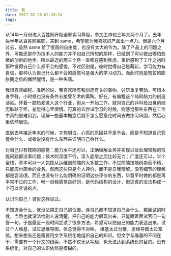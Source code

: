 ```yaml
---
title: 我
date: 2017-02-20 02:28:24
tags:
---
```

从14年一月份进入百姓网开始全职实习算起，参加工作也三年又两个月了。去年后半年从百姓网离职，来到 same，希望能为我喜欢的产品出一点力。但是六个月过去，虽然 same 给了很高的自由度，也没有太大的作为。除了产品上的问题之外，可能还是作为技术人的能力并不如自己所想的那样，已经到了可以做出哪怕些微的创新的地步。所以最近的两三个月一直都在感到焦虑，重新感到了工作之初时那种觉得自己什么都不会的感觉。不过区别是，彼时觉得自己是萌新，学习能力有自信，那种认为自己什么都不会的感觉可是强大的学习动力。而此时则是短暂的膨胀期之后的幡然醒悟，是一种失落。

我很喜欢编程。准确的说，我喜欢所有和创造有关的事物，讨厌重复劳动。可惜本身手残，小时候也没有条件去接受艺术的熏陶。好在，有编程这个纯粹脑力的创造活动。怀着一腔热爱进入这个行业，但从一开始工作，就对自己的非科班出身的经历耿耿于怀，总觉得心里很慌。可真的去尝试学习的时候，则感觉那些东西在工作中真的很难用到，理解一些基本概念后就不怎么愿意花时间去做练习巩固，然后心里依然很慌。

直到去年接近年末的时候，才想明白，心慌的原因并不是不会，而是不知道自己究竟会什么，或者说没有什么东西来证明自己会什么。

对自己只有模糊的感觉：能力水平还可以，正确理解业务并实现以及处理常规的性能问题都没事问题；技术的深度不行，深入底层之后比较无力；广度还可以，半个全栈，基本可以一人包揽从运维到前端的大多数工作，不过前端技能树杂而不精，只能应付简单的业务。然而这些只是个人评价，而不是自我理解。没有细节的理解都是耍流氓。而且也没有什么能明确的证明这些评价的东西，毕竟平时做的都是再平常不过的工作。唯一自我感觉良好的，是代码结构的设计，但这真的没法构成一个可以言说的点。

认识你自己！贤哲这样说过。

不知道会什么，就没法摆正自己的位置。连自己都不知道自己会什么，那面试的时候，当然也就没法给别人说清楚，把自己的能力展现出来，只能跟着面试官问一句答一句。于是最近一段时间尝试了很多方法，希望可以把自己的能力表达出来。试过个人维基、试过思维导图，但总觉得不对味。 维基太过分散，思维导图太过笼统。想来想去还是需要用文字系统化地组织自己的知识。但文字与维基的不同在于，需要有一个行文的线索，不然不仅无从写起，也无法达到系统化的目的。没有系统化，对自己的认识依然是模糊的。